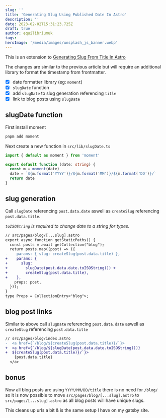 ```yaml
---
slug: ''
title: 'Generating Slug Using Published Date In Astro'
description: ''
date: 2023-02-02T15:31:23.725Z
draft: true
author: equilibriumuk
tags:
heroImage: '/media/images/unsplash_js_banner.webp'
---
```


This is an extension to [Generating Slug From Title In Astro](/2023/02/02/generating-slug-from-title-in-astro/)

The changes are similar to the previous article but will require an additional library to format the timestamp from frontmatter.

- [x] date formatter library (eg: `moment`)
- [x] `slugDate` function
- [x] add `slugDate` to slug generation referencing `title`
- [x] link to blog posts using `slugDate`

## slugDate function

First install moment

```sh
pnpm add moment
```

Next create a new function in `src/lib/slugDate.ts`

```ts
import { default as moment } from 'moment'

export default function (date: string) {
  const m = moment(date)
  date = `${m.format('YYYY')}/${m.format('MM')}/${m.format('DD')}/`
  return date
}
```

## slug generation

Call `slugDate` referencing `post.data.date` aswell as `createSlug` referencing `post.data.title`.

_`toISOString` is required to change date to a string for types._

```diff
// src/pages/blog/[...slug].astro
export async function getStaticPaths() {
  const posts = await getCollection("blog");
  return posts.map((post) => ({
-    params: { slug: createSlug(post.data.title) },
+    params: {
+      slug:
+        slugDate(post.data.date.toISOString()) +
+        createSlug(post.data.title),
+    },
    props: post,
  }));
}
type Props = CollectionEntry<"blog">;
```

## blog post links

Similar to above call `slugDate` referencing `post.data.date` aswell as `createSlug` referencing `post.data.title`

```diff
// src/pages/blog/index.astro
-  <a href={`/blog/${createSlug(post.data.title)}/`}>
+  <a href={`/blog/${slugDate(post.data.date.toISOString())}
+  ${createSlug(post.data.title)}/`}>
    {post.data.title}
  </a>
```

## bonus

Now all blog posts are using `YYYY/MM/DD/title` there is no need for `/blog/` so it is now possible to move `src/pages/blog/[...slug].astro` to `src/pages/[...slug].astro` as all blog posts will have unique slugs.

This cleans up urls a bit & is the same setup I have on my gatsby site.
